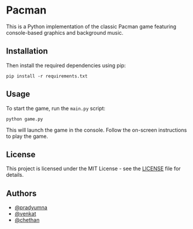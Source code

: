 # Pacman
This is a Python implementation of the classic Pacman game featuring console-based graphics and background music.

## Installation
Then install the required dependencies using pip:

```
pip install -r requirements.txt
```

## Usage

To start the game, run the `main.py` script:

```
python game.py
```

This will launch the game in the console. Follow the on-screen instructions to play the game.

## License

This project is licensed under the MIT License - see the [LICENSE](LICENSE) file for details.

## Authors

- [@pradyumna](https://github.com/Pradyumna2098)
- [@venkat](https://github.com/Venkatchavan)
- [@chethan](https://github.com/chethandvg)